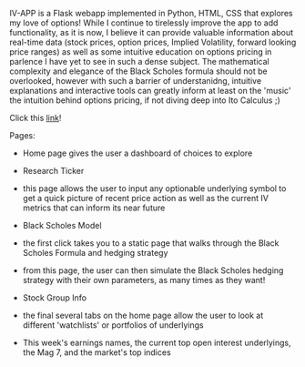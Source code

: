 IV-APP is a Flask webapp implemented in Python, HTML, CSS that explores my love of options! While I continue to tirelessly improve the app to add functionality, as it is now, I believe it can provide valuable information about real-time data (stock prices, option prices, Implied Volatility, forward looking price ranges) as well as some intuitive education on options pricing in parlence I have yet to see in such a dense subject. The mathematical complexity and elegance of the Black Scholes formula should not be overlooked, however with such a barrier of understanidng, intuitive explanations and interactive tools can greatly inform at least on the 'music' the intuition behind options pricing, if not diving deep into Ito Calculus ;)

Click this [link](https://iv-app-1408b00f8e09.herokuapp.com/)! 


Pages:
- Home page gives the user a dashboard of choices to explore
  
- Research Ticker
-   this page allows the user to input any optionable underlying symbol to get a quick picture of recent price action as well as the current IV metrics that can inform its near future

- Black Scholes Model
-   the first click takes you to a static page that walks through the Black Scholes Formula and hedging strategy
-   from this page, the user can then simulate the Black Scholes hedging strategy with their own parameters, as many times as they want!

- Stock Group Info
-   the final several tabs on the home page allow the user to look at different 'watchlists' or portfolios of underlyings
-   This week's earnings names, the current top open interest underlyings, the Mag 7, and the market's top indices

